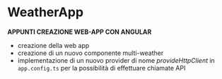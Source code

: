 # WeatherApp

**APPUNTI CREAZIONE WEB-APP CON ANGULAR**
- creazione della web app
- creazione di un nuovo componente multi-weather
- implementazione di un nuovo provider di nome *provideHttpClient* in `app.config.ts` per la possibilità di effettuare chiamate API
